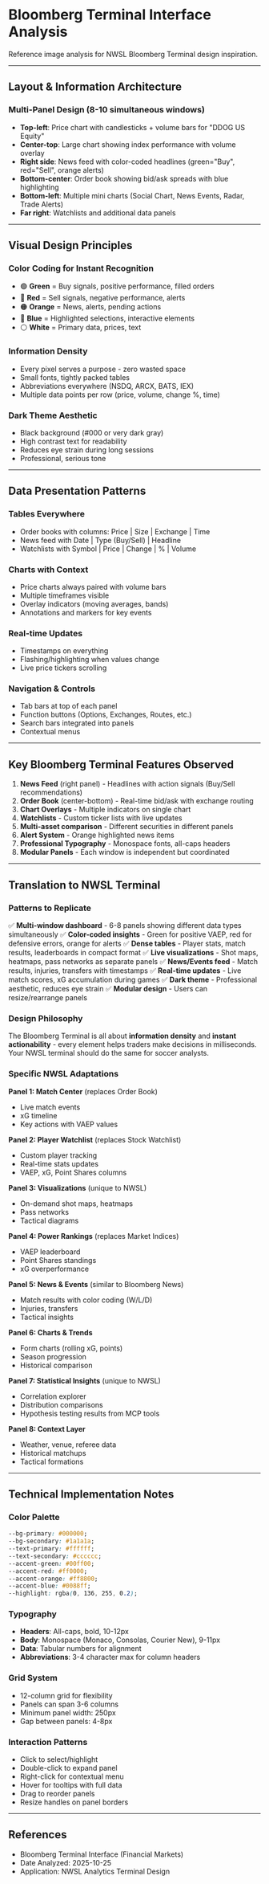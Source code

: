 # Bloomberg Terminal Interface Analysis

Reference image analysis for NWSL Bloomberg Terminal design inspiration.

---

## Layout & Information Architecture

### Multi-Panel Design (8-10 simultaneous windows)
- **Top-left**: Price chart with candlesticks + volume bars for "DDOG US Equity"
- **Center-top**: Large chart showing index performance with volume overlay
- **Right side**: News feed with color-coded headlines (green="Buy", red="Sell", orange alerts)
- **Bottom-center**: Order book showing bid/ask spreads with blue highlighting
- **Bottom-left**: Multiple mini charts (Social Chart, News Events, Radar, Trade Alerts)
- **Far right**: Watchlists and additional data panels

---

## Visual Design Principles

### Color Coding for Instant Recognition

- 🟢 **Green** = Buy signals, positive performance, filled orders
- 🔴 **Red** = Sell signals, negative performance, alerts
- 🟠 **Orange** = News, alerts, pending actions
- 🔵 **Blue** = Highlighted selections, interactive elements
- ⚪ **White** = Primary data, prices, text

### Information Density
- Every pixel serves a purpose - zero wasted space
- Small fonts, tightly packed tables
- Abbreviations everywhere (NSDQ, ARCX, BATS, IEX)
- Multiple data points per row (price, volume, change %, time)

### Dark Theme Aesthetic
- Black background (#000 or very dark gray)
- High contrast text for readability
- Reduces eye strain during long sessions
- Professional, serious tone

---

## Data Presentation Patterns

### Tables Everywhere
- Order books with columns: Price | Size | Exchange | Time
- News feed with Date | Type (Buy/Sell) | Headline
- Watchlists with Symbol | Price | Change | % | Volume

### Charts with Context
- Price charts always paired with volume bars
- Multiple timeframes visible
- Overlay indicators (moving averages, bands)
- Annotations and markers for key events

### Real-time Updates
- Timestamps on everything
- Flashing/highlighting when values change
- Live price tickers scrolling

### Navigation & Controls
- Tab bars at top of each panel
- Function buttons (Options, Exchanges, Routes, etc.)
- Search bars integrated into panels
- Contextual menus

---

## Key Bloomberg Terminal Features Observed

1. **News Feed** (right panel) - Headlines with action signals (Buy/Sell recommendations)
2. **Order Book** (center-bottom) - Real-time bid/ask with exchange routing
3. **Chart Overlays** - Multiple indicators on single chart
4. **Watchlists** - Custom ticker lists with live updates
5. **Multi-asset comparison** - Different securities in different panels
6. **Alert System** - Orange highlighted news items
7. **Professional Typography** - Monospace fonts, all-caps headers
8. **Modular Panels** - Each window is independent but coordinated

---

## Translation to NWSL Terminal

### Patterns to Replicate

✅ **Multi-window dashboard** - 6-8 panels showing different data types simultaneously
✅ **Color-coded insights** - Green for positive VAEP, red for defensive errors, orange for alerts
✅ **Dense tables** - Player stats, match results, leaderboards in compact format
✅ **Live visualizations** - Shot maps, heatmaps, pass networks as separate panels
✅ **News/Events feed** - Match results, injuries, transfers with timestamps
✅ **Real-time updates** - Live match scores, xG accumulation during games
✅ **Dark theme** - Professional aesthetic, reduces eye strain
✅ **Modular design** - Users can resize/rearrange panels

### Design Philosophy

The Bloomberg Terminal is all about **information density** and **instant actionability** - every element helps traders make decisions in milliseconds. Your NWSL terminal should do the same for soccer analysts.

### Specific NWSL Adaptations

**Panel 1: Match Center** (replaces Order Book)
- Live match events
- xG timeline
- Key actions with VAEP values

**Panel 2: Player Watchlist** (replaces Stock Watchlist)
- Custom player tracking
- Real-time stats updates
- VAEP, xG, Point Shares columns

**Panel 3: Visualizations** (unique to NWSL)
- On-demand shot maps, heatmaps
- Pass networks
- Tactical diagrams

**Panel 4: Power Rankings** (replaces Market Indices)
- VAEP leaderboard
- Point Shares standings
- xG overperformance

**Panel 5: News & Events** (similar to Bloomberg News)
- Match results with color coding (W/L/D)
- Injuries, transfers
- Tactical insights

**Panel 6: Charts & Trends**
- Form charts (rolling xG, points)
- Season progression
- Historical comparison

**Panel 7: Statistical Insights** (unique to NWSL)
- Correlation explorer
- Distribution comparisons
- Hypothesis testing results from MCP tools

**Panel 8: Context Layer**
- Weather, venue, referee data
- Historical matchups
- Tactical formations

---

## Technical Implementation Notes

### Color Palette
```css
--bg-primary: #000000;
--bg-secondary: #1a1a1a;
--text-primary: #ffffff;
--text-secondary: #cccccc;
--accent-green: #00ff00;
--accent-red: #ff0000;
--accent-orange: #ff8800;
--accent-blue: #0088ff;
--highlight: rgba(0, 136, 255, 0.2);
```

### Typography
- **Headers**: All-caps, bold, 10-12px
- **Body**: Monospace (Monaco, Consolas, Courier New), 9-11px
- **Data**: Tabular numbers for alignment
- **Abbreviations**: 3-4 character max for column headers

### Grid System
- 12-column grid for flexibility
- Panels can span 3-6 columns
- Minimum panel width: 250px
- Gap between panels: 4-8px

### Interaction Patterns
- Click to select/highlight
- Double-click to expand panel
- Right-click for contextual menu
- Hover for tooltips with full data
- Drag to reorder panels
- Resize handles on panel borders

---

## References

- Bloomberg Terminal Interface (Financial Markets)
- Date Analyzed: 2025-10-25
- Application: NWSL Analytics Terminal Design
